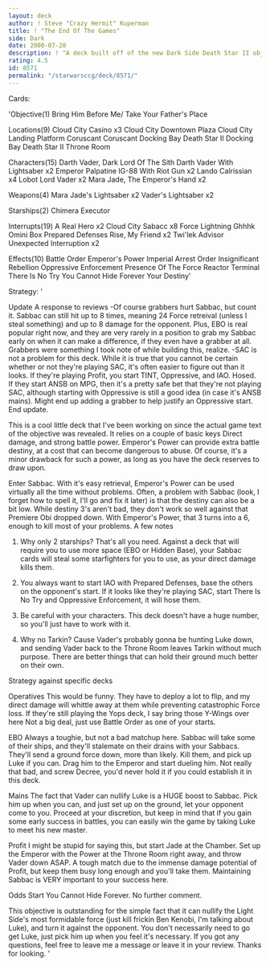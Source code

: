 ```yaml
---
layout: deck
author: ! Steve "Crazy Hermit" Kuperman
title: ! "The End Of The Games"
side: Dark
date: 2000-07-20
description: ! "A deck built off of the new Dark Side Death Star II objective, with some major twists."
rating: 4.5
id: 8571
permalink: "/starwarsccg/deck/8571/"
---
```

Cards: 

'Objective(1)
Bring Him Before Me/ Take Your Father's Place

Locations(9)
Cloud City Casino x3
Cloud City Downtown Plaza
Cloud City Landing Platform
Coruscant
Coruscant Docking Bay
Death Star II Docking Bay
Death Star II Throne Room

Characters(15)
Darth Vader, Dark Lord Of The Sith
Darth Vader With Lightsaber x2
Emperor Palpatine
IG-88 With Riot Gun x2
Lando Calrissian x4
Lobot
Lord Vader x2
Mara Jade, The Emperor's Hand x2

Weapons(4)
Mara Jade's Lightsaber x2
Vader's Lightsaber x2

Starships(2)
Chimera
Executor

Interrupts(19)
A Real Hero x2
Cloud City Sabacc x8
Force Lightning
Ghhhk
Omini Box
Prepared Defenses
Rise, My Friend x2
Twi'lek Advisor
Unexpected Interruption x2

Effects(10)
Battle Order
Emperor's Power
Imperial Arrest Order
Insignificant Rebellion
Oppressive Enforcement
Presence Of The Force
Reactor Terminal
There Is No Try
You Cannot Hide Forever
Your Destiny'

Strategy: '

Update
A response to reviews
-Of course grabbers hurt Sabbac, but count it. Sabbac can still hit up to 8 times, meaning 24 Force retreival (unless I steal something) and up to 8 damage for the opponent. Plus, EBO is real popular right now, and they are very rarely in a position to grab my Sabbac early on when it can make a difference, if they even have a grabber at all. Grabbers were something I took note of while building this, realize.
-SAC is not a problem for this deck. While it is true that you cannot be certain whether or not they're playing SAC, it's often easier to figure out than it looks. If they're playing Profit, you start TINT, Oppressive, and IAO. Hosed. If they start ANSB on MPG, then it's a pretty safe bet that they're not playing SAC, although starting with Oppressive is still a good idea (in case it's ANSB mains). Might end up adding a grabber to help justify an Oppressive start.
End update.


This is a cool little deck that I've been working on since the actual game text of the objective was revealed. It relies on a couple of basic keys Direct damage, and strong battle power. Emperor's Power can provide extra battle destiny, at a cost that can become dangerous to abuse. Of course, it's a minor drawback for such a power, as long as you have the deck reserves to draw upon.

Enter Sabbac. With it's easy retrieval, Emperor's Power can be used virtually all the time without problems. Often, a problem with Sabbac (look, I forget how to spell it, I'll go and fix it later) is that the destiny can also be a bit low. While destiny 3's aren't bad, they don't work so well against that Premiere Obi dropped down. With Emperor's Power, that 3 turns into a 6, enough to kill most of your problems. A few notes

1) Why only 2 starships? That's all you need. Against a deck that will require you to use more space (EBO or Hidden Base), your Sabbac cards will steal some starfighters for you to use, as your direct damage kills them.

2) You always want to start IAO with Prepared Defenses, base the others on the opponent's start. If it looks like they're playing SAC, start There Is No Try and Oppressive Enforcement, it will hose them.

3) Be careful with your characters. This deck doesn't have a huge number, so you'll just have to work with it.

4) Why no Tarkin? Cause Vader's probably gonna be hunting Luke down, and sending Vader back to the Throne Room leaves Tarkin without much purpose. There are better things that can hold their ground much better on their own.


Strategy against specific decks

Operatives This would be funny. They have to deploy a lot to flip, and my direct damage will whittle away at them while preventing catastrophic Force loss. If they're still playing the Yops deck, I say bring those Y-Wings over here Not a big deal, just use Battle Order as one of your starts.

EBO Always a toughie, but not a bad matchup here. Sabbac will take some of their ships, and they'll stalemate on their drains with your Sabbacs. They'll send a ground force down, more than likely. Kill them, and pick up Luke if you can. Drag him to the Emperor and start dueling him. Not really that bad, and screw Decree, you'd never hold it if you could establish it in this deck.

Mains The fact that Vader can nullify Luke is a HUGE boost to Sabbac. Pick him up when you can, and just set up on the ground, let your opponent come to you. Proceed at your discretion, but keep in mind that if you gain some early success in battles, you can easily win the game by taking Luke to meet his new master.

Profit I might be stupid for saying this, but start Jade at the Chamber. Set up the Emperor with the Power at the Throne Room right away, and throw Vader down ASAP. A tough match due to the immense damage potential of Profit, but keep them busy long enough and you'll take them. Maintaining Sabbac is VERY important to your success here.


Odds Start You Cannot Hide Forever. No further comment.

This objective is outstanding for the simple fact that it can nullify the Light Side's most formidable force (just kill frickin Ben Kenobi, I'm talking about Luke), and turn it against the opponent. You don't necessarily need to go get Luke, just pick him up when you feel it's necessary. If you got any questions, feel free to leave me a message or leave it in your review. Thanks for looking.
'

